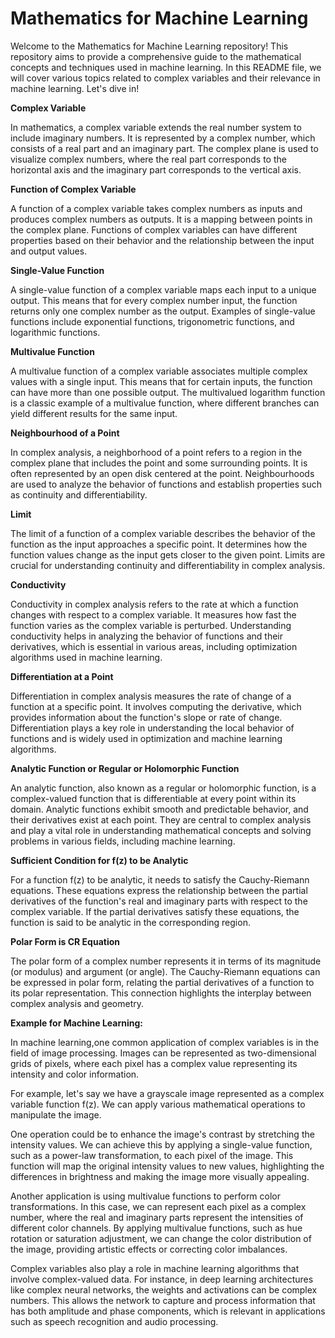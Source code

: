 <h1>Mathematics for Machine Learning</h1>

Welcome to the Mathematics for Machine Learning repository! This repository aims to provide a comprehensive guide to the mathematical concepts and techniques used in machine learning. In this README file, we will cover various topics related to complex variables and their relevance in machine learning. Let's dive in!

**Complex Variable**

In mathematics, a complex variable extends the real number system to include imaginary numbers. It is represented by a complex number, which consists of a real part and an imaginary part. The complex plane is used to visualize complex numbers, where the real part corresponds to the horizontal axis and the imaginary part corresponds to the vertical axis.

**Function of Complex Variable**

A function of a complex variable takes complex numbers as inputs and produces complex numbers as outputs. It is a mapping between points in the complex plane. Functions of complex variables can have different properties based on their behavior and the relationship between the input and output values.

**Single-Value Function**

A single-value function of a complex variable maps each input to a unique output. This means that for every complex number input, the function returns only one complex number as the output. Examples of single-value functions include exponential functions, trigonometric functions, and logarithmic functions.

**Multivalue Function**

A multivalue function of a complex variable associates multiple complex values with a single input. This means that for certain inputs, the function can have more than one possible output. The multivalued logarithm function is a classic example of a multivalue function, where different branches can yield different results for the same input.

**Neighbourhood of a Point**

In complex analysis, a neighborhood of a point refers to a region in the complex plane that includes the point and some surrounding points. It is often represented by an open disk centered at the point. Neighbourhoods are used to analyze the behavior of functions and establish properties such as continuity and differentiability.

**Limit**

The limit of a function of a complex variable describes the behavior of the function as the input approaches a specific point. It determines how the function values change as the input gets closer to the given point. Limits are crucial for understanding continuity and differentiability in complex analysis.

**Conductivity**

Conductivity in complex analysis refers to the rate at which a function changes with respect to a complex variable. It measures how fast the function varies as the complex variable is perturbed. Understanding conductivity helps in analyzing the behavior of functions and their derivatives, which is essential in various areas, including optimization algorithms used in machine learning.

**Differentiation at a Point**

Differentiation in complex analysis measures the rate of change of a function at a specific point. It involves computing the derivative, which provides information about the function's slope or rate of change. Differentiation plays a key role in understanding the local behavior of functions and is widely used in optimization and machine learning algorithms.

**Analytic Function or Regular or Holomorphic Function**

An analytic function, also known as a regular or holomorphic function, is a complex-valued function that is differentiable at every point within its domain. Analytic functions exhibit smooth and predictable behavior, and their derivatives exist at each point. They are central to complex analysis and play a vital role in understanding mathematical concepts and solving problems in various fields, including machine learning.

**Sufficient Condition for f(z) to be Analytic**

For a function f(z) to be analytic, it needs to satisfy the Cauchy-Riemann equations. These equations express the relationship between the partial derivatives of the function's real and imaginary parts with respect to the complex variable. If the partial derivatives satisfy these equations, the function is said to be analytic in the corresponding region.

**Polar Form is CR Equation**

The polar form of a complex number represents it in terms of its magnitude (or modulus) and argument (or angle). The Cauchy-Riemann equations can be expressed in polar form, relating the partial derivatives of a function to its polar representation. This connection highlights the interplay between complex analysis and geometry.

**Example for Machine Learning:**

In machine learning,one common application of complex variables is in the field of image processing. Images can be represented as two-dimensional grids of pixels, where each pixel has a complex value representing its intensity and color information.

For example, let's say we have a grayscale image represented as a complex variable function f(z). We can apply various mathematical operations to manipulate the image. 

One operation could be to enhance the image's contrast by stretching the intensity values. We can achieve this by applying a single-value function, such as a power-law transformation, to each pixel of the image. This function will map the original intensity values to new values, highlighting the differences in brightness and making the image more visually appealing.

Another application is using multivalue functions to perform color transformations. In this case, we can represent each pixel as a complex number, where the real and imaginary parts represent the intensities of different color channels. By applying multivalue functions, such as hue rotation or saturation adjustment, we can change the color distribution of the image, providing artistic effects or correcting color imbalances.

Complex variables also play a role in machine learning algorithms that involve complex-valued data. For instance, in deep learning architectures like complex neural networks, the weights and activations can be complex numbers. This allows the network to capture and process information that has both amplitude and phase components, which is relevant in applications such as speech recognition and audio processing.
